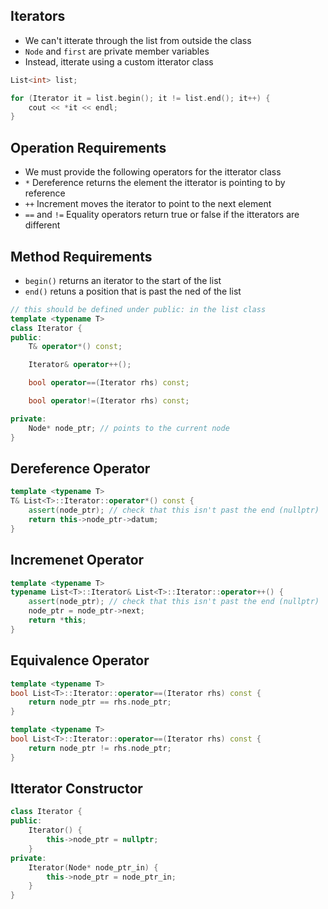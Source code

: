 ## Iterators
- We can't itterate through the list from outside the class
- `Node` and `first` are private member variables
- Instead, itterate using a custom itterator class
```cpp
List<int> list;

for (Iterator it = list.begin(); it != list.end(); it++) {
    cout << *it << endl;
}
```

## Operation Requirements
- We must provide the following operators for the itterator class
- `*` Dereference returns the element the itterator is pointing to by reference
- `++` Increment moves the iterator to point to the next element
- `==` and `!=` Equality operators return true or false if the itterators are different

## Method Requirements 
- `begin()` returns an iterator to the start of the list
- `end()` retuns a position that is past the ned of the list

```cpp
// this should be defined under public: in the list class
template <typename T>
class Iterator {
public:
    T& operator*() const;

    Iterator& operator++();

    bool operator==(Iterator rhs) const;

    bool operator!=(Iterator rhs) const;

private:
    Node* node_ptr; // points to the current node
}
```

## Dereference Operator

```cpp
template <typename T>
T& List<T>::Iterator::operator*() const {
    assert(node_ptr); // check that this isn't past the end (nullptr)
    return this->node_ptr->datum;
}
```

## Incremenet Operator

```cpp
template <typename T>
typename List<T>::Iterator& List<T>::Iterator::operator++() {
    assert(node_ptr); // check that this isn't past the end (nullptr)
    node_ptr = node_ptr->next;
    return *this;
}
```

## Equivalence Operator

```cpp
template <typename T>
bool List<T>::Iterator::operator==(Iterator rhs) const {
    return node_ptr == rhs.node_ptr;
}

template <typename T>
bool List<T>::Iterator::operator==(Iterator rhs) const {
    return node_ptr != rhs.node_ptr;
}
```

## Itterator Constructor
```cpp
class Iterator {
public:
    Iterator() {
        this->node_ptr = nullptr;
    }
private:
    Iterator(Node* node_ptr_in) {
        this->node_ptr = node_ptr_in;
    }
}
```